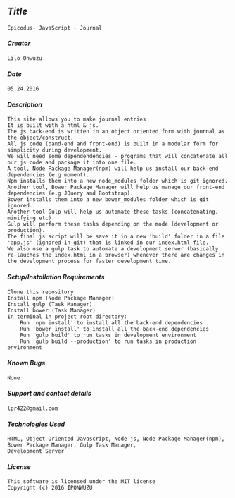 ## _Title_
	Epicodus- JavaScript - Journal
	
#### _Creator_
	Lilo Onwuzu 
	
#### _Date_
	05.24.2016

#### _Description_
	This site allows you to make journal entries 
	It is built with a html & js.
	The js back-end is written in an object oriented form with journal as the object/construct.
	All js code (band-end and front-end) is built in a modular form for simplicity during development.
	We will need some dependendencies - programs that will concatenate all our js code and package it into one file.
	A tool, Node Package Manager(npm) will help us install our back-end dependencies (e.g moment).
	Npm installs them into a new node_modules folder which is git ignored.
	Another tool, Bower Package Manager will help us manage our front-end dependencies (e.g JQuery and Bootstrap).
	Bower installs them into a new bower_modules folder which is git ignored.
	Another tool Gulp will help us automate these tasks (concatenating, minifying etc).
	Gulp will perform these tasks depending on the mode (development or production).
	The final js script will be save it in a new 'build' folder in a file 'app.js' (ignored in git) that is linked in our index.html file.
	We also use a gulp task to automate a development server (basically re-lauches the index.html in a browser) whenever there are changes in the development process for faster development time.
	
#### _Setup/Installation Requirements_
	Clone this repository
	Install npm (Node Package Manager)
	Install gulp (Task Manager)
	Install bower (Task Manager)
	In terminal in project root directory:
		Run 'npm install' to install all the back-end dependencies
		Run 'bower install' to install all the back-end dependencies
		Run 'gulp build' to run tasks in development environment
		Run 'gulp build --production' to run tasks in production environment

#### _Known Bugs_
 	None

#### _Support and contact details_
	lpr422@gmail.com
	
#### _Technologies Used_
	HTML, Object-Oriented Javascript, Node js, Node Package Manager(npm), Bower Package Manager, Gulp Task Manager, 
	Development Server

#### _License_
	This software is licensed under the MIT license
	Copyright (c) 2016 IPONWUZU


